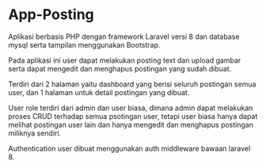 # App-Posting
Aplikasi berbasis PHP dengan framework Laravel versi 8 dan database mysql serta tampilan menggunakan Bootstrap. 

Pada aplikasi ini user dapat melakukan posting text dan upload gambar serta dapat mengedit dan menghapus postingan yang sudah dibuat.

Terdiri dari 2 halaman yaitu dashboard yang berisi seluruh postingan semua user, dan 1 halaman untuk detail postingan yang dibuat.

User role terdiri dari admin dan user biasa, dimana admin dapat melakukan proses CRUD terhadap semua psotingan user, tetapi user biasa hanya dapat melihat postingan user lain dan hanya mengedit dan menghapus postingan miliknya sendiri. 

Authentication user dibuat menggunakan auth middleware bawaan laravel 8.
